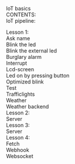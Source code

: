 IoT basics  
CONTENTS:  
  IoT pipeline:  

  Lesson 1:  
    Ask name  
    Blink the led  
    Blink the external led  
    Burglary alarm  
    Interrupt  
    Lcd-screen  
    Led on by pressing button  
    Optimized blink  
    Test  
    Trafficlights  
    Weather  
    Weather backend  
  Lesson 2:  
    Server  
  Lesson 3:  
    Server  
  Lesson 4:  
    Fetch  
    Webhook  
    Websocket  
